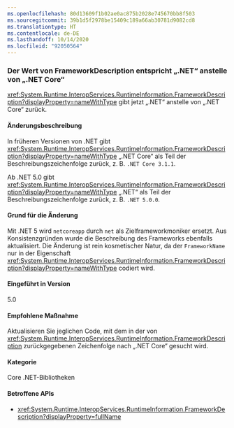```yaml
---
ms.openlocfilehash: 80d13609f1b02ae0ac875b2028e745670bb8f503
ms.sourcegitcommit: 39b1d5f2978be15409c189a66ab30781d9082cd8
ms.translationtype: HT
ms.contentlocale: de-DE
ms.lasthandoff: 10/14/2020
ms.locfileid: "92050564"
---
```

### <a name="frameworkdescriptions-value-is-net-instead-of-net-core"></a>Der Wert von FrameworkDescription entspricht „.NET“ anstelle von „.NET Core“

<xref:System.Runtime.InteropServices.RuntimeInformation.FrameworkDescription?displayProperty=nameWithType> gibt jetzt „.NET“ anstelle von „.NET Core“ zurück.

#### <a name="change-description"></a>Änderungsbeschreibung

In früheren Versionen von .NET gibt <xref:System.Runtime.InteropServices.RuntimeInformation.FrameworkDescription?displayProperty=nameWithType> „.NET Core“ als Teil der Beschreibungszeichenfolge zurück, z. B. `.NET Core 3.1.1`.

Ab .NET 5.0 gibt <xref:System.Runtime.InteropServices.RuntimeInformation.FrameworkDescription?displayProperty=nameWithType> „.NET“ als Teil der Beschreibungszeichenfolge zurück, z. B. `.NET 5.0.0`.

#### <a name="reason-for-change"></a>Grund für die Änderung

Mit .NET 5 wird `netcoreapp` durch `net` als Zielframeworkmoniker ersetzt. Aus Konsistenzgründen wurde die Beschreibung des Frameworks ebenfalls aktualisiert. Die Änderung ist rein kosmetischer Natur, da der `FrameworkName` nur in der Eigenschaft <xref:System.Runtime.InteropServices.RuntimeInformation.FrameworkDescription?displayProperty=nameWithType> codiert wird.

#### <a name="version-introduced"></a>Eingeführt in Version

5.0

#### <a name="recommended-action"></a>Empfohlene Maßnahme

Aktualisieren Sie jeglichen Code, mit dem in der von <xref:System.Runtime.InteropServices.RuntimeInformation.FrameworkDescription> zurückgegebenen Zeichenfolge nach „.NET Core“ gesucht wird.

#### <a name="category"></a>Kategorie

Core .NET-Bibliotheken

#### <a name="affected-apis"></a>Betroffene APIs

- <xref:System.Runtime.InteropServices.RuntimeInformation.FrameworkDescription?displayProperty=fullName>

<!--

#### Affected APIs

- `P:System.Runtime.InteropServices.RuntimeInformation.FrameworkDescription`

-->
